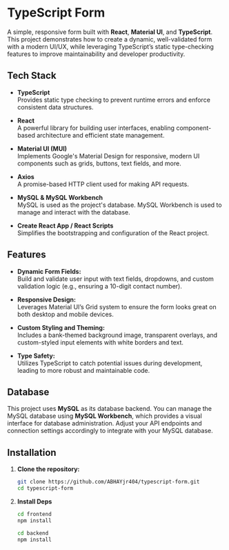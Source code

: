 # TypeScript Form

A simple, responsive form built with **React**, **Material UI**, and **TypeScript**. This project demonstrates how to create a dynamic, well-validated form with a modern UI/UX, while leveraging TypeScript’s static type-checking features to improve maintainability and developer productivity.


## Tech Stack

- **TypeScript**  
  Provides static type checking to prevent runtime errors and enforce consistent data structures.

- **React**  
  A powerful library for building user interfaces, enabling component-based architecture and efficient state management.

- **Material UI (MUI)**  
  Implements Google's Material Design for responsive, modern UI components such as grids, buttons, text fields, and more.

- **Axios**  
  A promise-based HTTP client used for making API requests.

- **MySQL & MySQL Workbench**  
  MySQL is used as the project's database. MySQL Workbench is used to manage and interact with the database.

- **Create React App / React Scripts**  
  Simplifies the bootstrapping and configuration of the React project.

## Features

- **Dynamic Form Fields:**  
  Build and validate user input with text fields, dropdowns, and custom validation logic (e.g., ensuring a 10-digit contact number).

- **Responsive Design:**  
  Leverages Material UI’s Grid system to ensure the form looks great on both desktop and mobile devices.

- **Custom Styling and Theming:**  
  Includes a bank-themed background image, transparent overlays, and custom-styled input elements with white borders and text.

- **Type Safety:**  
  Utilizes TypeScript to catch potential issues during development, leading to more robust and maintainable code.

## Database

This project uses **MySQL** as its database backend. You can manage the MySQL database using **MySQL Workbench**, which provides a visual interface for database administration. Adjust your API endpoints and connection settings accordingly to integrate with your MySQL database.

## Installation

1. **Clone the repository:**

   ```bash
   git clone https://github.com/ABHAYjr404/typescript-form.git
   cd typescript-form

2. **Install Deps**

   ```bash
   cd frontend
   npm install

   cd backend
   npm install
